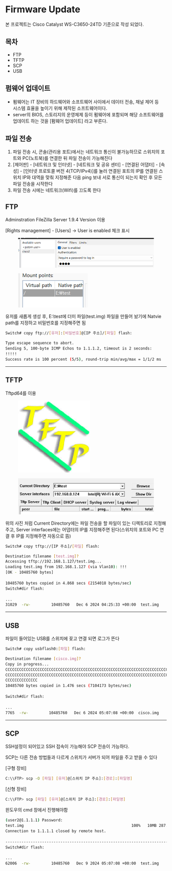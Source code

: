 # Firmware Update

본 프로젝트는 Cisco Catalyst WS-C3650-24TD 기준으로 작성 되었다.

## 목차

* FTP
* TFTP
* SCP
* USB



## 펌웨어 업데이트

* 펌웨어는 IT 장비의 하드웨어와 소프트웨어 사이에서 데이터 전송, 채널 제어 등\
  시스템 효율을 높이기 위해 제작된 소프트웨어이다.
* server의 BIOS, 스토리지의 운영체제 등이 펌웨어에 포함되며 해당 소프트웨어를\
  업데이트 하는 것을 \[펌웨어 업데이트] 라고 부른다.



## 파일 전송

1. 파일 전송 시, 콘솔(관리용 포트)에서는 네트워크 통신이 불가능하므로 스위치의 포트와 PC(노트북)를 연결한 뒤 파일 전송이 가능해진다
2. \[제어판] - \[네트워크 및 인터넷] - \[네트워크 및 공유 센터] - \[연결된 어댑터] - \[속성] - \[인터넷 프로토콜 버전 4(TCP/IPv4)]를 눌러 연결된 포트의 IP를 연결된 스위치 IP와 대역을 맞춰 지정해준 다음 ping 보내 서로 통신이 되는지 확인 후 모든 파일 전송을 시작한다
3. 파일 전송 시에는 네트워크(Wifi)를 끄도록 한다



## FTP

Adminstration FileZilla Server 1.9.4 Version 이용

\[Rights management] - \[Users] → User is enabled 체크 표시

<figure><img src="../../.gitbook/assets/image (181).png" alt=""><figcaption></figcaption></figure>

<figure><img src="../../.gitbook/assets/image (1) (4).png" alt=""><figcaption></figcaption></figure>

유저를 새롭게 생성 후, E:\test에 더미 파일(test.img) 파일을 만들어 놨기에 Natvie path를 지정하고 비밀번호를 지정해주면 됨

```bash
Switch# copy ftp://[유저]:[비밀번호]@[IP 주소]/[파일] flash:
```

```bash
Type escape sequence to abort.
Sending 5, 100-byte ICMP Echos to 1.1.1.2, timeout is 2 seconds:
!!!!!
Success rate is 100 percent (5/5), round-trip min/avg/max = 1/1/2 ms
```

***

## TFTP

Tftpd64를 이용

<figure><img src="../../.gitbook/assets/다운로드.jfif" alt=""><figcaption></figcaption></figure>

<figure><img src="../../.gitbook/assets/image (2) (2).png" alt=""><figcaption></figcaption></figure>

위의 사진 처럼 Current Directory에는 파일 전송을 할 파일이 있는 디렉토리로 지정해주고, Server interfaces에는 어댑터의 IP를 지정해주면 된다(스위치의 포트와 PC 연결 후 IP를 지정해주면 자동으로 뜸)

```bash
Switch# copy tftp://[IP 주소]/[파일] flash:
```

```bash
Destination filename [test.img]? 
Accessing tftp://192.168.1.127/test.img...
Loading test.img from 192.168.1.127 (via Vlan10): !!!
[OK - 10485760 bytes]

10485760 bytes copied in 4.868 secs (2154018 bytes/sec)
Switch#dir flash:

...
31029  -rw-         10485760   Dec 6 2024 04:25:33 +00:00  test.img
```

***

## USB

파일이 들어있는 USB를 스위치에 꽂고 연결 되면 로그가 뜬다

```bash
Switch# copy usbflash0:[파일] flash:
```

```bash
Destination filename [cisco.img]? 
Copy in progress...
CCCCCCCCCCCCCCCCCCCCCCCCCCCCCCCCCCCCCCCCCCCCCCCCCCCCCCCCCCCCCCCCCCCCCCCCC
CCCCCCCCCCCCCCCCCCCCCCCCCCCCCCCCCCCCCCCCCCCCCCCCCCCCCCCCCCCCCCCCCCCCCCCCC
CCCCCCCCCCCCCC
10485760 bytes copied in 1.476 secs (7104173 bytes/sec)

Switch#dir flash:

...
7765  -rw-         10485760   Dec 6 2024 05:07:08 +00:00  cisco.img
```

***

## SCP

SSH설정이 되어있고 SSH 접속이 가능해야 SCP 전송이 가능하다.

SCP는 다른 전송 방법들과 다르게 스위치가 서버가 되어 파일을 주고 받을 수 있다

\[구형 장비]

```bash
C:\\FTP> scp -O [파일] [유저]@[스위치 IP 주소]:[경로]:[파일명]
```

\[신형 장비]

```bash
C:\\FTP> scp [파일] [유저]@[스위치 IP 주소]:[경로]:[파일명]
```

윈도우의 cmd 창에서 진행해야함

```bash
(user2@1.1.1.1) Password:
test.img                                               100%   10MB 287.3KB/s   00:35
Connection to 1.1.1.1 closed by remote host.

-------------------------------------------------------------------------------------
Switch#dir flash:

...
62006  -rw-         10485760   Dec 9 2024 05:07:08 +00:00  test.img
```

